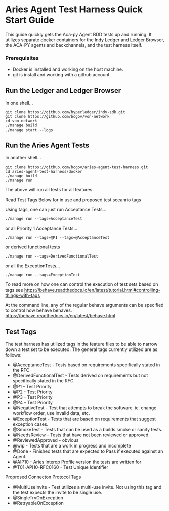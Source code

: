 # Aries Agent Test Harness Quick Start Guide

This guide quickly gets the Aca-py Agent BDD tests up and running. It utilizes separate docker containers for the Indy Ledger and Ledger Browser, the ACA-PY agents and backchannels, and the test harness itself. 

### Prerequisites
- Docker is installed and working on the host machine.
- git is install and working with a github account.

## Run the Ledger and Ledger Browser
In one shell...
```
git clone https://github.com/hyperledger/indy-sdk.git
git clone https://github.com/bcgov/von-network
cd von-network
./manage build
./manage start --logs
```

## Run the Aries Agent Tests
In another shell...
```
git clone https://github.com/bcgov/aries-agent-test-harness.git
cd aries-agent-test-harness/docker
./manage build
./manage run
```

The above will run all tests for all features. 

Read Test Tags Below for in use and proposed test sceanrio tags

Using tags, one can just run Acceptance Tests...
```
./manage run --tags=AcceptanceTest
```

or all Priority 1 Acceptance Tests...
```
./manage run --tags=@P1 --tags=@AcceptanceTest
```

or derived functional tests
```
./manage run --tags=DerivedFunctionalTest
```

or all the ExceptionTests...
```
./manage run --tags=ExceptionTest
```

To read more on how one can control the execution of test sets based on tags see https://behave.readthedocs.io/en/latest/tutorial.html#controlling-things-with-tags

At the command line, any of the regular behave arguments can be specified to control how behave behaves. https://behave.readthedocs.io/en/latest/behave.html


## Test Tags
The test harness has utilized tags in the feature files to be able to narrow down a test set to be executed. The general tags currently utilized are as follows:
- @AcceptanceTest - Tests based on requirements specifically stated in the RFC
- @DerivedFunctionalTest - Tests derived on requirements but not specifically stated in the RFC.
- @P1 - Test Priority
- @P2 - Test Priority
- @P3 - Test Priority
- @P4 - Test Priority
- @NegativeTest - Test that attempts to break the software. ie. change workflow order, use invalid data, etc.
- @ExceptionTest - Tests that are based on requirements that suggest exception cases.
- @SmokeTest - Tests that can be used as a builds smoke or sanity tests.
- @NeedsReview - Tests that have not been reviewed or approved.
- @ReviewedApproved - obvious
- @wip - Tests that are a work in progress and incomplete
- @Done - Finished tests that are expected to Pass if executed against an Agent.
- @AIP10 - Aries Interop Profile version the tests are written for
- @T01-API10-RFC0160 - Test Unique Identifier

Proprosed Connecton Protocol Tags
- @MultiUseInvite - Test utilizes a multi-use invite. Not using this tag and the test expects the invite to be single use.
- @SingleTryOnException
- @RetryableOnException